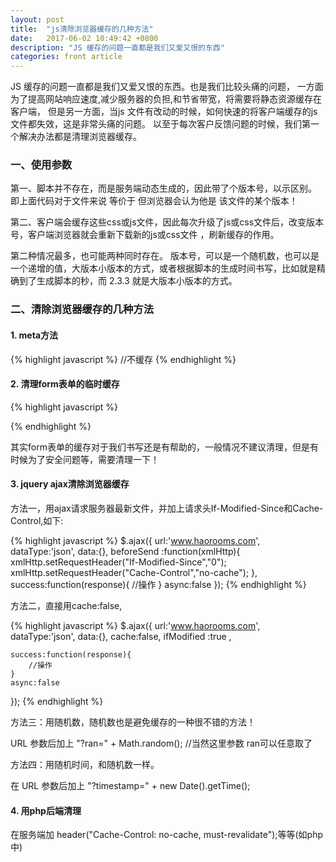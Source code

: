 ```yaml
---
layout: post
title:  "js清除浏览器缓存的几种方法"
date:   2017-06-02 10:49:42 +0800
description: "JS 缓存的问题一直都是我们又爱又恨的东西"
categories: front article
---
```


JS 缓存的问题一直都是我们又爱又恨的东西。也是我们比较头痛的问题， 一方面为了提高网站响应速度,减少服务器的负担,和节省带宽，将需要将静态资源缓存在客户端， 但是另一方面，当js 文件有改动的时候，如何快速的将客户端缓存的js文件都失效，这是非常头痛的问题。 以至于每次客户反馈问题的时候，我们第一个解决办法都是清理浏览器缓存。

### 一、使用参数

第一、脚本并不存在，而是服务端动态生成的，因此带了个版本号，以示区别。 即上面代码对于文件来说 等价于 但浏览器会认为他是 该文件的某个版本！ 

第二、客户端会缓存这些css或js文件，因此每次升级了js或css文件后，改变版本号，客户端浏览器就会重新下载新的js或css文件 ，刷新缓存的作用。 

第二种情况最多，也可能两种同时存在。 
版本号，可以是一个随机数，也可以是一个递增的值，大版本小版本的方式，或者根据脚本的生成时间书写，比如就是精确到了生成脚本的秒，而 2.3.3 就是大版本小版本的方式。

### 二、清除浏览器缓存的几种方法

#### 1. meta方法

{% highlight javascript %}
//不缓存
<META HTTP-EQUIV="pragma" CONTENT="no-cache"> 
<META HTTP-EQUIV="Cache-Control" CONTENT="no-cache, must-revalidate"> 
<META HTTP-EQUIV="expires" CONTENT="0">
{% endhighlight %}

#### 2. 清理form表单的临时缓存

{% highlight javascript %}
<body onLoad="javascript:document.yourFormName.reset()">
{% endhighlight %}

其实form表单的缓存对于我们书写还是有帮助的，一般情况不建议清理，但是有时候为了安全问题等，需要清理一下！

#### 3. jquery ajax清除浏览器缓存

方法一，用ajax请求服务器最新文件，并加上请求头If-Modified-Since和Cache-Control,如下:

{% highlight javascript %}
$.ajax({
    url:'www.haorooms.com',
    dataType:'json',
    data:{},
    beforeSend :function(xmlHttp){ 
	    xmlHttp.setRequestHeader("If-Modified-Since","0"); 
	    xmlHttp.setRequestHeader("Cache-Control","no-cache");
    },
    success:function(response){
        //操作
    }
    async:false
});
{% endhighlight %}

方法二，直接用cache:false,

{% highlight javascript %}
$.ajax({
    url:'www.haorooms.com',
    dataType:'json',
    data:{},
    cache:false, 
    ifModified :true ,

    success:function(response){
        //操作
    }
    async:false
});
{% endhighlight %}

方法三：用随机数，随机数也是避免缓存的一种很不错的方法！

URL 参数后加上 "?ran=" + Math.random(); //当然这里参数 ran可以任意取了

方法四：用随机时间，和随机数一样。

在 URL 参数后加上 "?timestamp=" + new Date().getTime(); 

#### 4. 用php后端清理

在服务端加 header("Cache-Control: no-cache, must-revalidate");等等(如php中)
